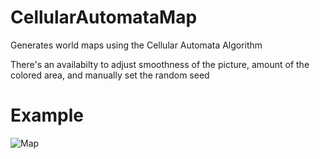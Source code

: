 # CellularAutomataMap
Generates world maps using the Cellular Automata Algorithm

There's an availabilty to adjust smoothness of the picture, amount of the colored area, and manually set the random seed

# Example
![Map](https://github.com/MrPythoneer/Cellular-Automata-Map/blob/main/example/map.png)
